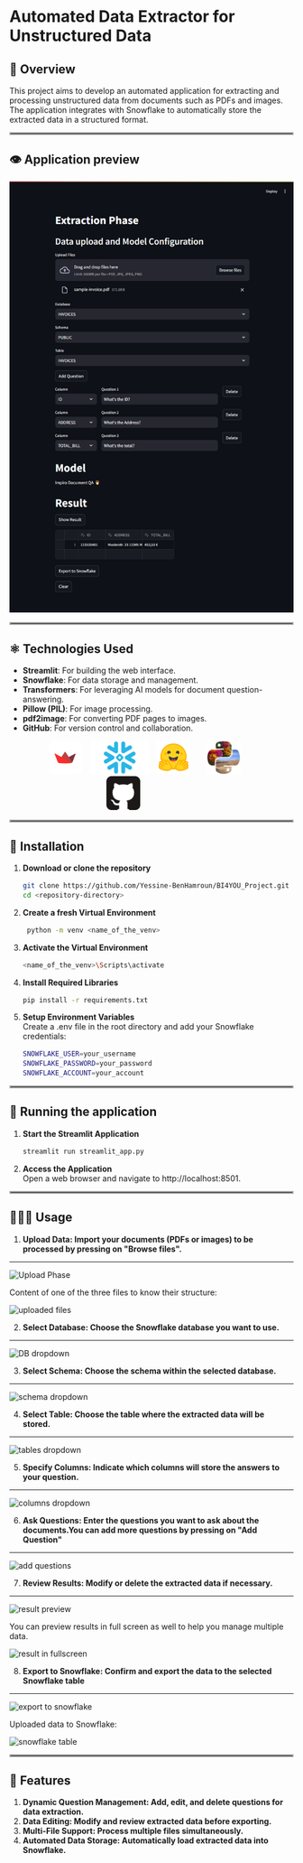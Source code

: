 # Automated Data Extractor for Unstructured Data

## 🎯 Overview

This project aims to develop an automated application for extracting and processing unstructured data from documents such as PDFs and images. The application integrates with Snowflake to automatically store the extracted data in a structured format.
<hr style="border: 2px solid darkgray;">

## 👁️ Application preview
![Main Page](assets/img/img.png)


<hr style="border: 2px solid darkgray;">

## ⚛️ Technologies Used

- **Streamlit**: For building the web interface.
- **Snowflake**: For data storage and management.
- **Transformers**: For leveraging AI models for document question-answering.
- **Pillow (PIL)**: For image processing.
- **pdf2image**: For converting PDF pages to images.
- **GitHub**: For version control and collaboration.

<div style="text-align: center">
    <img src="assets/icons/streamlit.jpg" style="width:60px; height:60px; display: inline-block; margin-right: 10px; border-radius: 10px;">
    <img src="assets/icons/snowflake.png" style="width:105px; height:60px; display: inline-block; margin-right: 10px;">
    <img src="assets/icons/transformers.png" style="width:60px; height:60px; display: inline-block; margin-right: 25px;">
    <img src="assets/icons/pillow.png" style="width:60px; height:60px; display: inline-block; margin-right: 25px;">
    <img src="assets/icons/github.png" style="width:60px; height:60px; display: inline-block; margin-right: 100px;">
</div>

<hr style="border: 2px solid darkgray;">

## 🔧 Installation

1. **Download or clone the repository**

   ```bash
   git clone https://github.com/Yessine-BenHamroun/BI4YOU_Project.git
   cd <repository-directory>
2. **Create a fresh Virtual Environment**
    ```bash
     python -m venv <name_of_the_venv>
3. **Activate the Virtual Environment**
    ```bash
    <name_of_the_venv>\Scripts\activate
4. **Install Required Libraries**

   ```bash
   pip install -r requirements.txt

5. **Setup Environment Variables**\
   Create a .env file in the root directory and add your Snowflake credentials:

   ```bash
   SNOWFLAKE_USER=your_username
   SNOWFLAKE_PASSWORD=your_password
   SNOWFLAKE_ACCOUNT=your_account
<hr style="border: 2px solid darkgray;">

## 🤖 Running the application

1. **Start the Streamlit Application**
   ```bash
   streamlit run streamlit_app.py

2. **Access the Application**\
   Open a web browser and navigate to http://localhost:8501.
<hr style="border: 2px solid darkgray;">

## 👨🏻‍💻 Usage

1. **Upload Data: Import your documents (PDFs or images) to be processed by pressing on "Browse files".**
---
![Upload Phase](assets/img/upload.png)

Content of one of the three files to know their structure:

![uploaded files](assets/img/invoice.png)

2. **Select Database: Choose the Snowflake database you want to use.**
---
![DB dropdown](assets/img/db_dd.png)

3. **Select Schema: Choose the schema within the selected database.**
---
![schema dropdown](assets/img/schema_dd.png)

4. **Select Table: Choose the table where the extracted data will be stored.**
---
![tables dropdown](assets/img/tables_dd.png)

5. **Specify Columns: Indicate which columns will store the answers to your question.**
---
![columns dropdown](assets/img/columns_dd.png)

6. **Ask Questions: Enter the questions you want to ask about the documents.You can add more questions by pressing on "Add Question"**
---
![add questions](assets/img/add_qst.png)

7. **Review Results: Modify or delete the extracted data if necessary.**
---
![result preview](assets/img/preview.png)

You can preview results in full screen as well to help you manage multiple data.

![result in fullscreen](assets/img/preview_fs.png)

8. **Export to Snowflake: Confirm and export the data to the selected Snowflake table**
---
![export to snowflake](assets/img/export.png)

Uploaded data to Snowflake:

![snowflake table](assets/img/snowflakedata.png)
<hr style="border: 2px solid darkgray;">

## 🚀 Features
1. **Dynamic Question Management: Add, edit, and delete questions for data extraction.**
2. **Data Editing: Modify and review extracted data before exporting.**
3. **Multi-File Support: Process multiple files simultaneously.**
4. **Automated Data Storage: Automatically load extracted data into Snowflake.**


